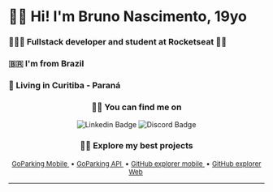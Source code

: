 <div align="left">
  <h1><strong>🧑🏻 Hi! I'm Bruno Nascimento, 19yo</strong></h1>
  <h3><strong>🧑🏻‍💻 Fullstack developer and student at Rocketseat 🚀💜</strong></h3>  
  <h3><strong>🇧🇷 I'm from Brazil</strong></h3>
  <h3><strong>🏡 Living in Curitiba - Paraná</strong></h3>
  <h3 align="center"><strong> 🕵🏻 You can find me on</strong></h3>
</div>

<div align="center">

![Linkedin Badge](https://img.shields.io/badge/-BrunoNascimento-blue?style=flat&logo=Linkedin&logoColor=white&link=https://www.linkedin.com/in/bruno-nascimento-35803217b/) ![Discord Badge](https://img.shields.io/badge/-BrunoFernandes4243-blue?style=flat&logo=Discord&logoColor=white&link=https://www.linkedin.com/in/bruno-nascimento-35803217b/) 

</div>

<div>
  <h3 align="center">💁🏻 Explore my best projects</h3>
  
  <p align="center">
    <a href="#"
    style="margin-right: 3px; font-size: 13px">
    GoParking Mobile
    </a> •
    <a href="#"
    style="margin-right: 3px; font-size: 13px">
    GoParking API
    </a> •
    <a href="#"
    style="margin-right: 3px; font-size: 13px">
    GitHub explorer mobile
    </a> •
    <a href="#"
    style="margin-right: 3px; font-size: 13px">
    GitHub explorer Web
    </a>
  </p>
</div>

---